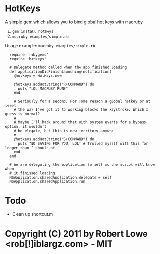 HotKeys
=====

A simple gem which allows you to bind global hot keys with macruby

1. `gem install hotkeys`
2. `macruby examples/simple.rb`

Usage example:
`macruby examples/simple.rb`

      require 'rubygems'
      require 'hotkeys'

      # Delegate method called when the app finished loading
      def applicationDidFinishLaunching(notification)
        @hotkeys = HotKeys.new

        @hotkeys.addHotString("R+COMMAND") do
          puts "LOL MACRUBY RUNS"
        end

        # Seriously for a second; For some reason a global hotkey or at least 
        # the way I've got it to working blocks the keystroke. Which I guess is normal?
        #
        # Maybe I'll hack around that with system events for a bypass option, it wouldn't 
        # be elegate, but this is new territory anywho
        #
        @hotkeys.addHotString("S+COMMAND") do
          puts "NO SAVING FOR YOU, LOL" # Trolled myself with this for longer than I should of
        end
      end

      # We are delegating the application to self so the script will know when
      # it finished loading
      NSApplication.sharedApplication.delegate = self
      NSApplication.sharedApplication.run

Todo
=====
 * Clean up shortcut.m

# Copyright (C) 2011 by Robert Lowe <rob[!]iblargz.com> - MIT
